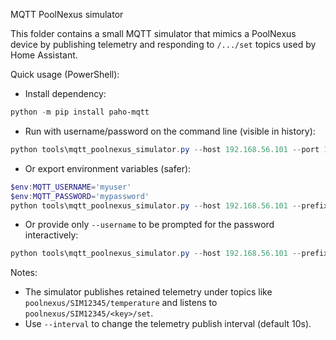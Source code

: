 MQTT PoolNexus simulator

This folder contains a small MQTT simulator that mimics a PoolNexus device
by publishing telemetry and responding to `/.../set` topics used by Home
Assistant.

Quick usage (PowerShell):

- Install dependency:

```powershell
python -m pip install paho-mqtt
```

- Run with username/password on the command line (visible in history):

```powershell
python tools\mqtt_poolnexus_simulator.py --host 192.168.56.101 --port 1883 --prefix poolnexus --serial SIM12345 --username myuser --password mypass
```

- Or export environment variables (safer):

```powershell
$env:MQTT_USERNAME='myuser'
$env:MQTT_PASSWORD='mypassword'
python tools\mqtt_poolnexus_simulator.py --host 192.168.56.101 --prefix poolnexus --serial SIM12345
```

- Or provide only `--username` to be prompted for the password interactively:

```powershell
python tools\mqtt_poolnexus_simulator.py --host 192.168.56.101 --prefix poolnexus --serial SIM12345 --username myuser
```

Notes:
- The simulator publishes retained telemetry under topics like
  `poolnexus/SIM12345/temperature` and listens to `poolnexus/SIM12345/<key>/set`.
- Use `--interval` to change the telemetry publish interval (default 10s).
